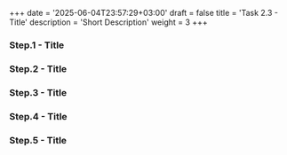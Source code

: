 +++
date = '2025-06-04T23:57:29+03:00'
draft = false
title = 'Task 2.3 - Title'
description = 'Short Description'
weight = 3
+++


### Step.1 - Title

### Step.2 - Title

### Step.3 - Title

### Step.4 - Title

### Step.5 - Title
